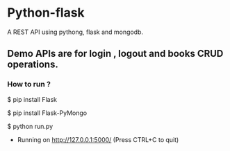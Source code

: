 # Python-flask

A REST API using pythong, flask and mongodb.

## Demo APIs are for login , logout and books CRUD operations.

### How to run ?

$ pip install Flask

$ pip install Flask-PyMongo

$ python run.py

 * Running on http://127.0.0.1:5000/ (Press CTRL+C to quit)

